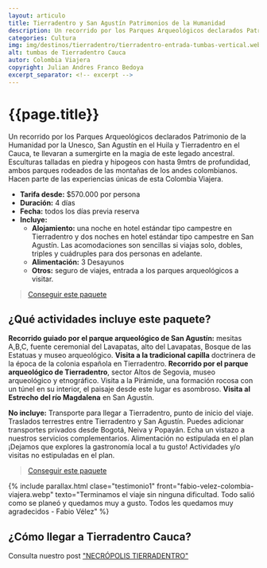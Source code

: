 ```yaml
---
layout: articulo
title: Tierradentro y San Agustín Patrimonios de la Humanidad
description: Un recorrido por los Parques Arqueológicos declarados Patrimonio de la Humanidad por la Unesco. San Agustín en el Huila y Tierradentro en el Cauca
categories: Cultura
img: img/destinos/tierradentro/tierradentro-entrada-tumbas-vertical.webp
alt: tumbas de Tierradentro Cauca
autor: Colombia Viajera
copyright: Julian Andres Franco Bedoya
excerpt_separator: <!-- excerpt -->
---
```


# {{page.title}}

Un recorrido por los Parques Arqueológicos declarados Patrimonio de la Humanidad por la Unesco, San Agustín en el Huila y Tierradentro en el Cauca, te llevaran a sumergirte en la magia de este legado ancestral. Esculturas talladas en piedra y hipogeos con hasta 9mtrs de profundidad, ambos parques rodeados de las montañas de los andes colombianos. Hacen parte de las experiencias únicas de esta Colombia Viajera.

<!-- excerpt -->

* **Tarifa desde:** $570.000 por persona
* **Duración:** 4 días
* **Fecha:** todos los días previa reserva
* **Incluye:**
  * **Alojamiento:** una noche en hotel estándar tipo campestre en Tierradentro y dos noches en hotel estándar tipo campestre en San Agustín.  Las acomodaciones son sencillas si viajas solo, dobles, triples y cuádruples para dos personas en adelante.
  * **Alimentación:** 3 Desayunos
  * **Otros:** seguro de viajes, entrada a los parques arqueológicos a visitar.

>[Conseguir este paquete](https://api.whatsapp.com/send?phone=+573209673925&text=Hola.%20Me%20encantar%C3%ADa%20saber%20m%C3%A1s%20sobre%20este%20paquete:%20Tierradentro%20y%20San%20Agust%C3%ADn%20Patrimonios%20de%20la%20Humanidad)

## ¿Qué actividades incluye este paquete?

**Recorrido guiado por el parque arqueológico de San Agustín:** mesitas A,B,C, fuente ceremonial del Lavapatas, alto del Lavapatas, Bosque de las Estatuas y museo arqueológico. **Visita a la tradicional capilla** doctrinera de la época de la colonia española en Tierradentro. **Recorrido por el parque arqueológico de Tierradentro**, sector Altos de Segovia, museo arqueológico y etnográfico. Visita a la Pirámide, una formación rocosa con un túnel en su interior, el paisaje desde este lugar es asombroso. **Visita al Estrecho del río Magdalena** en San Agustín.

**No incluye:** Transporte para llegar a Tierradentro, punto de inicio del viaje. Traslados terrestres entre Tierradentro y San Agustín. Puedes adicionar transportes privados desde Bogotá, Neiva y Popayán. Echa un vistazo a nuestros servicios complementarios. Alimentación no estipulada en el plan ¡Dejamos que explores la gastronomía local a tu gusto! Actividades y/o visitas no estipuladas en el plan.

>[Conseguir este paquete](https://api.whatsapp.com/send?phone=+573209673925&text=Hola.%20Me%20encantar%C3%ADa%20saber%20m%C3%A1s%20sobre%20este%20paquete:%20Tierradentro%20y%20San%20Agust%C3%ADn%20Patrimonios%20de%20la%20Humanidad)

{% include parallax.html clase="testimonio1" front="fabio-velez-colombia-viajera.webp" texto="Terminamos el viaje sin ninguna dificultad. Todo salió como se planeó y quedamos muy a gusto. Todos les quedamos muy agradecidos - Fabio Vélez" %}

## ¿Cómo llegar a Tierradentro Cauca?

Consulta nuestro post ["NECRÓPOLIS TIERRADENTRO"]({{site.baseurl}}/necropolis-tierradentro/)

